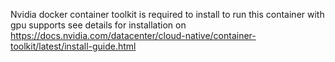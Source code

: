 Nvidia docker container toolkit is required to install to run this container with gpu supports
see details for installation on https://docs.nvidia.com/datacenter/cloud-native/container-toolkit/latest/install-guide.html